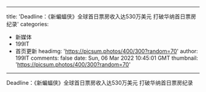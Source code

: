 
---
title: 'Deadline：《新蝙蝠侠》全球首日票房收入达530万美元 打破华纳首日票房纪录'
categories: 
 - 新媒体
 - 199IT
 - 首页更新
headimg: 'https://picsum.photos/400/300?random=70'
author: 199IT
comments: false
date: Sun, 06 Mar 2022 10:45:01 GMT
thumbnail: 'https://picsum.photos/400/300?random=70'
---

<div>   
Deadline：《新蝙蝠侠》全球首日票房收入达530万美元 打破华纳首日票房纪录  
</div>
            